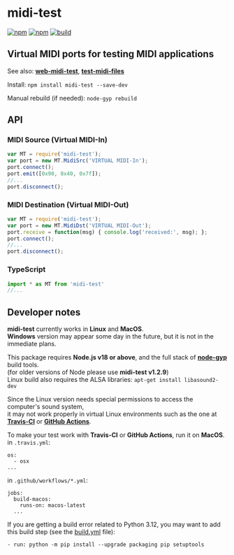 # midi-test

[![npm](https://img.shields.io/npm/v/midi-test.svg)](https://www.npmjs.com/package/midi-test)
[![npm](https://img.shields.io/npm/dt/midi-test.svg)](https://www.npmjs.com/package/midi-test)
[![build](https://github.com/jazz-soft/midi-test/actions/workflows/build.yml/badge.svg)](https://github.com/jazz-soft/midi-test/actions)

## Virtual MIDI ports for testing MIDI applications

See also: [**web-midi-test**](https://github.com/jazz-soft/web-midi-test), [**test-midi-files**](https://github.com/jazz-soft/test-midi-files)

Install: `npm install midi-test --save-dev`

Manual rebuild (if needed): `node-gyp rebuild`

## API
### MIDI Source (Virtual MIDI-In)

```js
var MT = require('midi-test');
var port = new MT.MidiSrc('VIRTUAL MIDI-In');
port.connect();
port.emit([0x90, 0x40, 0x7f]);
//...
port.disconnect();
```

### MIDI Destination (Virtual MIDI-Out)

```js
var MT = require('midi-test');
var port = new MT.MidiDst('VIRTUAL MIDI-Out');
port.receive = function(msg) { console.log('received:', msg); };
port.connect();
//...
port.disconnect();
```

### TypeScript

```ts
import * as MT from 'midi-test'
//...
```

## Developer notes

**midi-test** currently works in **Linux** and **MacOS**.  
**Windows** version may appear some day in the future, but it is not in the immediate plans.

This package requires **Node.js v18 or above**,
and the full stack of [**node-gyp**](https://www.npmjs.com/package/node-gyp) build tools.  
(for older versions of Node please use **midi-test v1.2.9**)  
Linux build also requires the ALSA libraries: `apt-get install libasound2-dev`

Since the Linux version needs special permissions to access the computer's sound system,  
it may not work properly in virtual Linux environments such as the one at [**Travis-CI**](https://travis-ci.org)
or [**GitHub Actions**](https://docs.github.com/en/actions).

To make your test work with **Travis-CI** or **GitHub Actions**, run it on **MacOS**.  
in `.travis.yml`:
```
os:
  - osx
...
```
in `.github/workflows/*.yml`:
```
jobs:
  build-macos:
    runs-on: macos-latest
  ...
```

If you are getting a build error related to Python 3.12, you may want to add this build step
(see the [build.yml](https://github.com/jazz-soft/midi-test/blob/master/.github/workflows/build.yml) file):
```
- run: python -m pip install --upgrade packaging pip setuptools
```
